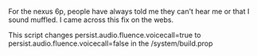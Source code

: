 For the nexus 6p, people have always told me they can't hear me or that I sound muffled.
I came across this fix on the webs.

This script changes 
persist.audio.fluence.voicecall=true
to
persist.audio.fluence.voicecall=false
in the /system/build.prop
